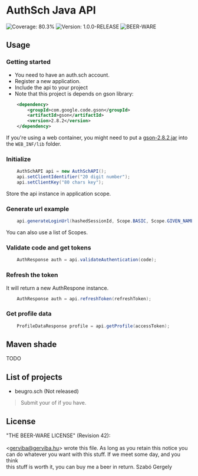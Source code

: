 AuthSch Java API
===

![Coverage: 80.3%](https://img.shields.io/badge/coverage-80.3%25-green.svg)
![Version: 1.0.0-RELEASE](https://img.shields.io/badge/version-1.0.0--RELEASE-blue.svg)
![BEER-WARE](https://img.shields.io/badge/license-BEER--WARE-yellow.svg)

## Usage

### Getting started

- You need to have an auth.sch account.
- Register a new application.
- Include the api to your project
- Note that this project is depends on gson library:

```XML
    <dependency>
        <groupId>com.google.code.gson</groupId>
        <artifactId>gson</artifactId>
        <version>2.8.2</version>
    </dependency>
```

If you're using a web container, you might need to put a [gson-2.8.2.jar](https://repo1.maven.org/maven2/com/google/code/gson/gson/2.8.2/) into the `WEB_INF/lib` folder.

### Initialize

```java
    AuthSchAPI api = new AuthSchAPI();
    api.setClientIdentifier("20 digit number");
    api.setClientKey("80 chars key");
```

Store the api instance in application scope.

### Generate url example

```java
    api.generateLoginUrl(hashedSessionId, Scope.BASIC, Scope.GIVEN_NAME, Scope.MAIL));
```

You can also use a list of Scopes.

### Validate code and get tokens

```java
    AuthResponse auth = api.validateAuthentication(code);
```

### Refresh the token

It will return a new AuthRespone instance.

```java
    AuthResponse auth = api.refreshToken(refreshToken);
```


### Get profile data

```java
    ProfileDataResponse profile = api.getProfile(accessToken);
```

## Maven shade

TODO

## List of projects

- beugro.sch (Not released)

> Submit your of if you have.

## License

 "THE BEER-WARE LICENSE" (Revision 42): <br>
<br>
 &lt;gerviba@gerviba.hu&gt; wrote this file. As long as you retain this notice you <br>
can do whatever you want with this stuff. If we meet some day, and you think <br>
this stuff is worth it, you can buy me a beer in return.       Szabó Gergely <br>
